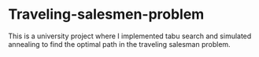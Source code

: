 # Traveling-salesmen-problem

This is a university project where I implemented tabu search and simulated annealing to find the optimal path in the traveling salesman problem.
